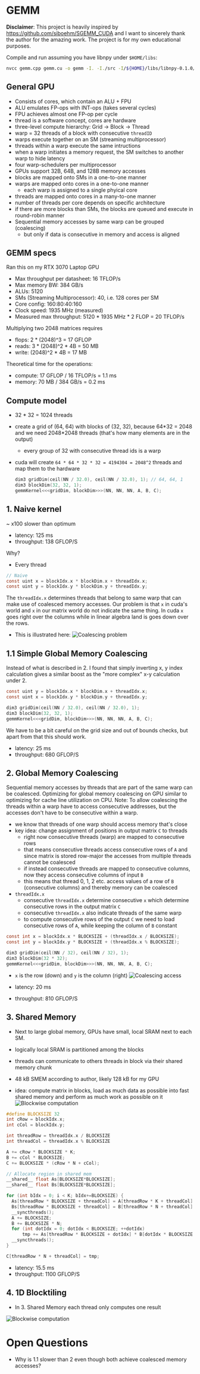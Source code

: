 # GEMM

**Disclaimer**: This project is heavily inspired by <https://github.com/siboehm/SGEMM_CUDA> and I want to sincerely thank the author for the amazing work. The project is for my own educational purposes.

Compile and run assuming you have libnpy under `$HOME/libs`:

```bash
nvcc gemm.cpp gemm.cu -o gemm -I. -I./src -I/${HOME}/libs/libnpy-0.1.0/include --std=c++17 && ./gemm
```

## General GPU

- Consists of cores, which contain an ALU + FPU
- ALU emulates FP-ops with INT-ops (takes several cycles)
- FPU achieves almost one FP-op per cycle
- thread is a software concept, cores are hardware
- three-level compute hierarchy: Grid -> Block -> Thread
- warp = 32 threads of a block with consecutive `threadID`
- warps execute together on an SM (streaming multiprocessor)
- threads within a warp execute the same intructions
- when a warp initiates a memory request, the SM switches to another warp to hide latency
- four warp-schedulers per multiprocessor
- GPUs support 32B, 64B, and 128B memory accesses
- blocks are mapped onto SMs in a one-to-one manner
- warps are mapped onto cores in a one-to-one manner
  - each warp is assigned to a single phyical core
- threads are mapped onto cores in a many-to-one manner
- number of threads per core depends on specific architecture
- if there are more blocks than SMs, the blocks are queued and execute in round-robin manner
- Sequential memory accesses by same warp can be grouped (coalescing)
  - but only if data is consecutive in memory and access is aligned

## GEMM specs

Ran this on my RTX 3070 Laptop GPU

- Max throughput per datasheet: 16 TFLOP/s
- Max memory BW: 384 GB/s
- ALUs: 5120
- SMs (Streaming Multiprocessor): 40, i.e. 128 cores per SM
- Core config: 160:80:40:160
- Clock speed: 1935 MHz (measured)
- Measured max throughput: 5120 \* 1935 MHz \* 2 FLOP = 20 TFLOP/s

Multiplying two 2048 matrices requires

- flops: 2 * (2048)^3 = 17 GFLOP
- reads: 3 \* (2048)^2 \* 4B = 50 MB
- write: (2048)^2 * 4B = 17 MB

Theoretical time for the operations:

- compute: 17 GFLOP / 16 TFLOP/s = 1.1 ms
- memory: 70 MB / 384 GB/s = 0.2 ms

## Compute model

- 32 \* 32 = 1024 threads
- create a grid of (64, 64) with blocks of (32, 32), because 64\*32 = 2048
and we need 2048\*2048 threads (that's how many elements are in the output)
  - every group of 32 with consecutive thread ids is a warp
- cuda will create `64 * 64 * 32 * 32 = 4194304 = 2048^2` threads and map them to the hardware

    ```C++
    dim3 gridDim(ceil(NN / 32.0), ceil(NN / 32.0), 1); // 64, 64, 1
    dim3 blockDim(32, 32, 1);
    gemmKernel<<<gridDim, blockDim>>>(NN, NN, NN, A, B, C);
    ```

## 1. Naive kernel

~ x100 slower than optimum

- latency: 125 ms
- throughput: 138 GFLOP/S

Why?

- Every thread

```C
// Naive
const uint x = blockIdx.x * blockDim.x + threadIdx.x;
const uint y = blockIdx.y * blockDim.y + threadIdx.y;

```

The `threadIdx.x` determines threads that belong to same warp that can make use of coalesced memory accesses. Our problem is that `x` in cuda's world and `x` in our matrix world do not indicate the same thing. In cuda `x` goes right over the columns while in linear algebra land is goes down over the rows.

- This is illustrated here:
    ![Coalescing problem](images/coalescing-problem.png "Coalescing Problem, Cuda x-y vs. Matrix x-y")

## 1.1 Simple Global Memory Coalescing

Instead of what is described in 2. I found that simply inverting x, y index calculation gives a similar boost as the "more complex" x-y calculation under 2.

```C
const uint y = blockIdx.x * blockDim.x + threadIdx.x;
const uint x = blockIdx.y * blockDim.y + threadIdx.y;

dim3 gridDim(ceil(NN / 32.0), ceil(NN / 32.0), 1);
dim3 blockDim(32, 32, 1);
gemmKernel<<<gridDim, blockDim>>>(NN, NN, NN, A, B, C);
```

We have to be a bit careful on the grid size and out of bounds checks, but apart from that this should work.

- latency: 25 ms
- throughput: 680 GFLOP/S

## 2. Global Memory Coalescing

Sequential memory accesses by threads that are part of the same warp can be coalesced. Optimizing for global memory coalescing on GPU similar to optimizing for cache line utilization on CPU. Note: To allow coalescing the threads within a warp have to access consecutive addresses, but the accesses don't have to be consecutive within a warp.

- we know that threads of one warp should access memory that's close
- key idea: change assignment of positions in output matrix `C` to threads
  - right now consecutive threads (warp) are mapped to consecutive rows
  - that means consecutive threads access consecutive rows of `A` and since matrix is stored row-major the accesses from multiple threads cannot be coalesced
  - if instead consecutive threads are mapped to consecutive columns, now they access consecutive columns of input `B`
  - this means that thread 0, 1, 2 etc. access values of a row of `B` (consecutive columns) and thereby memory can be coalesced
- `threadIdx.x`
  - consecutive `threadIdx.x` determine consecutive `x` which
    determine consecutive rows in the output matrix `C`
  - consecutive `threadIdx.x` also indicate threads of the same warp
  - to compute consecutive rows of the output `C` we need to load consecutive rows of `A`, while keeping the column of `B` constant

```C
const int x = blockIdx.x * BLOCKSIZE + (threadIdx.x / BLOCKSIZE);
const int y = blockIdx.y * BLOCKSIZE + (threadIdx.x % BLOCKSIZE);

dim3 gridDim(ceil(NN / 32), ceil(NN / 32), 1);
dim3 blockDim(32 * 32);
gemmKernel<<<gridDim, blockDim>>>(NN, NN, NN, A, B, C);
```

- `x` is the row (down) and `y` is the column (right)
  ![Coalescing access](images/coalescing.png "Coalescing Access")

- latency: 20 ms
- throughput: 810 GFLOP/S

## 3. Shared Memory

- Next to large global memory, GPUs have small, local SRAM next to each SM.
- logically local SRAM is partitioned among the blocks
- threads can communicate to others threads in block via their shared memory chunk
- 48 kB SMEM according to author, likely 128 kB for my GPU

- idea: compute matrix in blocks, load as much data as possible into fast shared memory and perform as much work as possible on it ![Blockwise computation](images/shared_mem.png "Compute matrix in blocks.")

```c++
#define BLOCKSIZE 32
int cRow = blockIdx.x;
int cCol = blockIdx.y;

int threadRow = threadIdx.x / BLOCKSIZE
int threadCol = threadIdx.x % BLOCKSIZE

A += cRow * BLOCKSIZE * K;
B += cCol * BLOCKSIZE;
C += BLOCKSIZE * (cRow * N + cCol);

// Allocate region in shared mem
__shared__ float As[BLOCKSIZE*BLOCKSIZE];
__shared__ float Bs[BLOCKSIZE*BLOCKSIZE];

for (int bIdx = 0; i < K; bIdx+=BLOCKSIZE) {
  As[threadRow * BLOCKSIZE + threadCol] = A[threadRow * K + threadCol]
  Bs[threadRow * BLOCKSIZE + threadCol] = B[threadRow * N + threadCol]
  __syncthreads();
  A += BLOCKSIZE;
  B += BLOCKSIZE * N;
  for (int dotIdx = 0; dotIdx < BLOCKSIZE; ++dotIdx)
      tmp += As[threadRow * BLOCKSIZE + dotIdx] * B[dotIdx * BLOCKSIZE + threadCol]
  __syncthreads();
}

C[threadRow * N + threadCol] = tmp;
```

- latency: 15.5 ms
- throughput: 1100 GFLOP/S

## 4. 1D Blocktiling

- In 3. Shared Memory each thread only computes one result

![Blockwise computation](images/blocktiling_1d.png "Blocktiling 1D.")

# Open Questions

- Why is 1.1 slower than 2 even though both achieve coalesced memory accesses?

